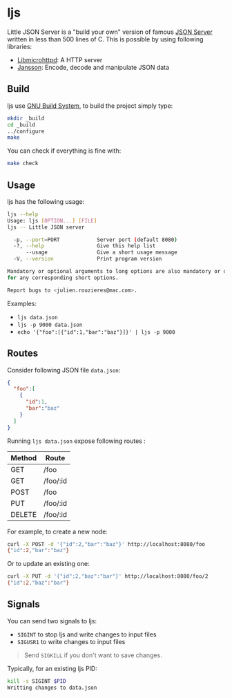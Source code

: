 ljs
===

Little JSON Server is a "build your own" version of famous [JSON Server][1]
written in less than 500 lines of C. This is possible by using following
libraries:

* [Libmicrohttpd][2]: A HTTP server
* [Jansson][3]: Encode, decode and manipulate JSON data

Build
-----

ljs use [GNU Build System][4], to build the project simply type:

```sh
mkdir _build
cd _build
../configure
make
```

You can check if everything is fine with:

```sh
make check
```

Usage
-----

ljs has the following usage:

```sh
ljs --help
Usage: ljs [OPTION...] [FILE]
ljs -- Little JSON server

  -p, --port=PORT            Server port (default 8080)
  -?, --help                 Give this help list
      --usage                Give a short usage message
  -V, --version              Print program version

Mandatory or optional arguments to long options are also mandatory or optional
for any corresponding short options.

Report bugs to <julien.rouzieres@mac.com>.
```

Examples:

* `ljs data.json`
* `ljs -p 9000 data.json`
* `echo '{"foo":[{"id":1,"bar":"baz"}]}' | ljs -p 9000`

Routes
------

Consider following JSON file `data.json`:

```json
{
  "foo":[
    {
      "id":1,
      "bar":"baz"
    }
  ]
}
```

Running `ljs data.json` expose following routes :

| Method | Route
| ------ | -----
| GET | /foo
| GET | /foo/:id
| POST | /foo
| PUT | /foo/:id
| DELETE | /foo/:id

For example, to create a new node:

```sh
curl -X POST -d '{"id":2,"bar":"baz"}' http://localhost:8080/foo
{"id":2,"bar":"baz"}
```

Or to update an existing one:

```sh
curl -X PUT -d '{"id":2,"baz":"bar"}' http://localhost:8080/foo/2
{"id":2,"baz":"bar"}
```

Signals
-------

You can send two signals to ljs:

* `SIGINT` to stop ljs and write changes to input files
* `SIGUSR1` to write changes to input files

> Send `SIGKILL` if you don't want to save changes.

Typically, for an existing ljs PID:

```sh
kill -s SIGINT $PID
Writting changes to data.json
```

[1]: https://github.com/typicode/json-server
[2]: https://www.gnu.org/software/libmicrohttpd
[3]: https://digip.org/jansson
[4]: https://www.gnu.org/software/automake/manual/html_node/GNU-Build-System.html

